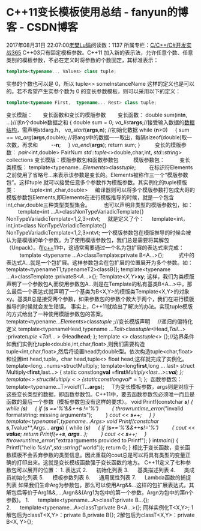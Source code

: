 # C++11变长模板使用总结 - fanyun的博客 - CSDN博客
2017年08月31日 22:07:00[老樊Lu码](https://me.csdn.net/fanyun_01)阅读数：1137
所属专栏：[C/C++/C#开发实战365](https://blog.csdn.net/column/details/c-plus-plus-01.html)
C++03只有固定模板参数。C++11 加入新的表示法，允许任意个数、任意类别的模板参数，不必在定义时将参数的个数固定，其标准表示：
```cpp
template<typename... Values> class tuple;
```
实参的个数也可以是 0，所以 tuple<> someInstanceName 这样的定义也是可以的。若不希望产生实参个数为 0 的变长参数模板，则可以采用以下的定义：
```cpp
template<typename First,  typename... Rest> class tuple;
```
变长模版：
      变长函数和变长的模版参数
       变长函数：
double
sum(int**n**, ...)//求n个double数据之和
{
double
sum = 0;
*va_list***args**;//接受输入数据的[数据结构](http://lib.csdn.net/base/datastructure)，需声明stdarg.h，
*va_start*(**args**,**n**); //初始化数据
while (**n**>0)
    {
sum += *va_arg*(**args**,double); //将args中的数据一一取出，每隔sizeof(double)取一次数，再求和
        --**n**;
    }
*va_end*(**args**);
return
sum;
}
         变长的模版参数：
*pair*<int,double> PairNum
*std*::*tuple*<>double,char,int,
*std*::*string*> collections
变长模版：模版参数包和函数参数包
         模版参数包：
         变长类模版：
template<typename...*Elements*>class*tuple*;
        在标识符Elements之前使用了省略号…来表示该参数是变长的。Elements被称作三一个“模版参数包”。这样tuple 就可以接受任意多个参数作为模版参数。其实例化的tuple模版类：
        tuple<int ,char,double> 
    编译器则可以将多个模版参数打包成大哥的模版参数包Elements,即Elements在进行模版推导的时候，就是一个包含int,char,double三种类型类型集合。
        也可以声明非类型的模版参数包，如：
        template<int …A>classNonTypeVariadicTemplate{}
        NonTypeVariadicTemplate<1,2,3>ntvt;
    就是定义了个：
    template<int，int,int>class NonTypeVariadicTemplate{}
        NonTypeVariadicTemplate<1,2,3>ntvt;
一个模版参数包在模版推导的时候会被认为是模版的单个参数。为了使用模版参数包，我们总是需要将其解包（Unpack）。在[c++](http://lib.csdn.net/base/cplusplus)11中，这通常需要通过一个名为包扩展的表达式来完成：
         template <typename …A>classTemplate:private B<A…>{};
         式中的表达式A…就是一个包扩展。这样参数包会在包扩展的位置展开为多个参数。如：
template<typenameT1,typenameT2>classB{};
template<typename ...*A*>classTemplate :privateB<*A*...>{};
Template<*X*,*Y*>**xy**;
这样，我们为类模版声明了一个参数包A,而使用参数包A…则是在Template的私有基类B<A…>中，那么最后一个表达式就声明了一个基类为B<X,Y>的模版类Template<X,Y>的对象xy。基类B总是接受两个参数，如果参数包的参数个数大于两个，我们在进行模版推导的时候就会发生错误。
事实上，C++11就给出了解决的办法。实现tuple模版的方式给出了一种使用模版参数包的答案。
template<typename...*Elements*>class*tuple* ;//变长模版声明
    //递归的偏特化定义
template<typenameHead,typename ...*Tail*>class*tuple*<Head,*Tail*...>
 :private*tuple* <*Tail*... > {Head**head**; };
template <> class*tuple*<> {};//边界条件
如我们实例化tuple<double,int,char,float>,则我们需要构造tuple<int,char,float>,然后将设置head为double型。依次构造tuple<char,float>和设置int head,tuple<float>，char head,tuple<> float head;这样就完成了实例化。
template<long...nums>structMultiply;
template<long**first**,long ... last>
struct
Multiply<**first**,last...>
{
static
constlong**val** =**first***Multiply<last...>::**val**;
};
template<> structMultiply < > {staticconstlong**val** = 1; };
 函数参数包：
template<typename...T>voidf(T...**args**);
    T为变长模板参数，args则是对应于这些变长类型的数据，即函数参数包。C++11中，要去函数参数包必须唯一而且是函数的最后一个参数（模板参数包没有这样的要求）。
void
Printf(constchar ***s**)
{
while (***s**)
    {
if (***s** =='%'&&*++**s** !='%')
        {
throw*runtime_error*("invalid formatstring: missing arguments");
        }
*cout* << ***s**++;
    }
} 
template<typenameT,typename...Args>
void
Printf(constchar ***s**,T**value**,Args...
**args**)
{
while (***s**)
    {
if (***s**=='%'&&*++**s**!='%')
        {
*cout* << **value**;
return
Printf(++**s**, **args**...);
        }
*cout* << ***s**++;
    }
throw*runtime_error*("extraarguments provided to Printf");
}
int*main*()
{
Printf("hello %s\n",*std*::*string*("world"));
return 0;
}
相比于变长函数，变长函数模板不会丢弃参数的类型信息。因此重载的cout总是可以将具有类型的变量正确的打印出来。这就是变长模板函数强于变长函数的地方。
C++11定义了七种参数包可以展开的位置：
1. 表达式
2.      初始化列表
3.      基类描述列表
4.      类成员初始化列表
5.      模板参数列表
6.      通用属性列表
7.      Lambda函数的捕捉列表
如果我们生命Arg为参数包，那么可以使用Arg&&…这样的包扩展表达式，其解包后等价于Arg1&&,…,Argn&&(Arg1为包中的第一个参数，Argn为包中的第n个参数)。
1.      template<typename…A>classT:private B<A>…{};
2.      template<typename…A>classT:private B<A…>{};
同样实例化T<X,Y>;
1解包后为classT<X,Y>：private B<X>,private B<Y>{};
2解包后为classT<X,Y>：private B<X, Y>{};
